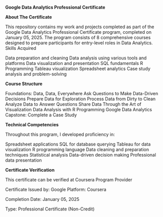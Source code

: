 **Google Data Analytics Professional Certificate**

**About The Certificate**

This repository contains my work and projects completed as part of the Google Data Analytics Professional Certificate program, completed on January 05, 2025. The program consists of 8 comprehensive courses designed to prepare participants for entry-level roles in Data Analytics.
Skills Acquired

Data preparation and cleaning
Data analysis using various tools and platforms
Data visualization and presentation
SQL fundamentals
R Programming
Tableau visualization
Spreadsheet analytics
Case study analysis and problem-solving

**Course Structure**

Foundations: Data, Data, Everywhere
Ask Questions to Make Data-Driven Decisions
Prepare Data for Exploration
Process Data from Dirty to Clean
Analyze Data to Answer Questions
Share Data Through the Art of Visualization
Data Analysis with R Programming
Google Data Analytics Capstone: Complete a Case Study

**Technical Competencies**

Throughout this program, I developed proficiency in:

Spreadsheet applications
SQL for database querying
Tableau for data visualization
R programming language
Data cleaning and preparation techniques
Statistical analysis
Data-driven decision making
Professional data presentation

**Certificate Verification**

This certificate can be verified at Coursera
Program Provider

Certificate Issued by: Google
Platform: Coursera

Completion Date: January 05, 2025

Type: Professional Certificate (Non-Credit)
